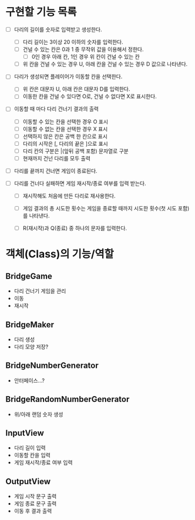 # 구현할 기능 목록
- [ ] 다리의 길이를 숫자로 입력받고 생성한다.
  - [ ] 다리 길이는 3이상 20 이하의 숫자를 입력한다.
  - [ ] 건널 수 있는 칸은 0과 1 중 무작위 값을 이용해서 정한다.
     - [ ] 0인 경우 아래 칸, 1인 경우 위 칸이 건널 수 있는 칸
  - [ ] 위 칸을 건널 수 있는 경우 U, 아래 칸을 건널 수 있는 경우 D 값으로 나타낸다.

- [ ] 다리가 생성되면 플레이어가 이동할 칸을 선택한다.
  - [ ] 위 칸은 대문자 U, 아래 칸은 대문자 D를 입력한다.
  - [ ] 이동한 칸을 건널 수 있다면 O로, 건널 수 없다면 X로 표시한다.

- [ ] 이동할 때 마다 다리 건너기 결과의 출력
  - [ ] 이동할 수 있는 칸을 선택한 경우 O 표시
  - [ ] 이동할 수 없는 칸을 선택한 경우 X 표시
  - [ ] 선택하지 않은 칸은 공백 한 칸으로 표시
  - [ ] 다리의 시작은 [, 다리의 끝은 ]으로 표시
  - [ ] 다리 칸의 구분은 |(앞뒤 공백 포함) 문자열로 구분
  - [ ] 현재까지 건넌 다리를 모두 출력

- [ ] 다리를 끝까지 건너면 게임이 종료된다.

- [ ] 다리를 건너다 실패하면 게임 재시작/종료 여부를 입력 받는다.
  - [ ] 재시작해도 처음에 만든 다리로 재사용한다.
  - [ ] 게임 결과의 총 시도한 횟수는 게임을 종료할 때까지 시도한 횟수(첫 시도 포함)를 나타낸다.
  - [ ] R(재시작)과 Q(종료) 중 하나의 문자를 입력한다.


# 객체(Class)의 기능/역할
## BridgeGame
- 다리 건너기 게임을 관리
- 이동
- 재시작

## BridgeMaker
- 다리 생성
- 다리 모양 저장?

## BridgeNumberGenerator
- 안터페이스...?

## BridgeRandomNumberGenerator
- 위/아래 랜덤 숫자 생성

## InputView
- 다리 길이 입력
- 이동할 칸을 입력
- 게임 재시작/종료 여부 입력

## OutputView
- 게임 시작 문구 출력
- 게임 종료 문구 출력
- 이동 후 결과 출력
